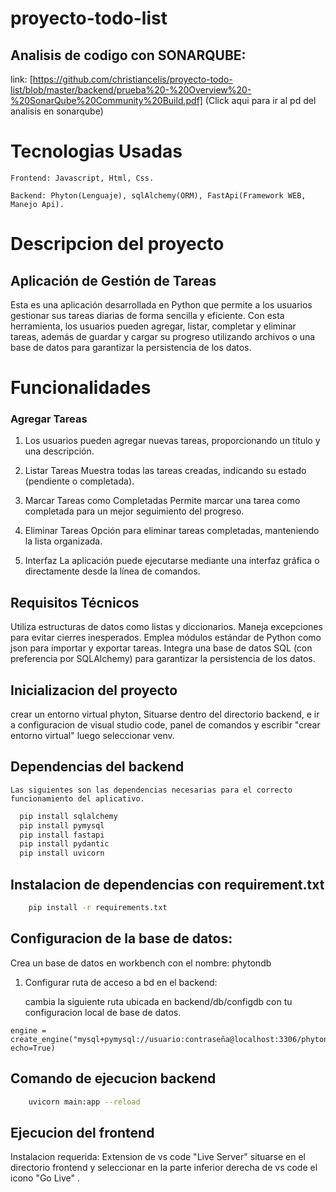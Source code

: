 # proyecto-todo-list

## Analisis de codigo con SONARQUBE:
    
link:
[https://github.com/christiancelis/proyecto-todo-list/blob/master/backend/prueba%20-%20Overview%20-%20SonarQube%20Community%20Build.pdf] (Click aqui para ir al pd del analisis en sonarqube) 

   

# Tecnologias Usadas
    
    Frontend: Javascript, Html, Css.
    
    Backend: Phyton(Lenguaje), sqlAlchemy(ORM), FastApi(Framework WEB, Manejo Api).

# Descripcion del proyecto

## Aplicación de Gestión de Tareas
Esta es una aplicación desarrollada en Python que permite a los usuarios gestionar sus tareas diarias de forma sencilla y eficiente. Con esta herramienta, los usuarios pueden agregar, listar, completar y eliminar tareas, además de guardar y cargar su progreso utilizando archivos o una base de datos para garantizar la persistencia de los datos.

# Funcionalidades
### Agregar Tareas
1. Los usuarios pueden agregar nuevas tareas, proporcionando un título y una descripción.

2. Listar Tareas
Muestra todas las tareas creadas, indicando su estado (pendiente o completada).

3. Marcar Tareas como Completadas
Permite marcar una tarea como completada para un mejor seguimiento del progreso.

4. Eliminar Tareas
Opción para eliminar tareas completadas, manteniendo la lista organizada.

5. Interfaz
La aplicación puede ejecutarse mediante una interfaz gráfica o directamente desde la línea de comandos.

##  Requisitos Técnicos
Utiliza estructuras de datos como listas y diccionarios.
Maneja excepciones para evitar cierres inesperados.
Emplea módulos estándar de Python como json para importar y exportar tareas.
Integra una base de datos SQL (con preferencia por SQLAlchemy) para garantizar la persistencia de los datos.


## Inicializacion del proyecto
crear un entorno virtual phyton, Situarse dentro del directorio backend, e ir a configuracion de visual studio code, panel de comandos y escribir "crear entorno virtual" luego seleccionar venv.

## Dependencias del backend
    Las siguientes son las dependencias necesarias para el correcto funcionamiento del aplicativo.


          
  ```bash  
    pip install sqlalchemy
    pip install pymysql
    pip install fastapi
    pip install pydantic
    pip install uvicorn
  ```
## Instalacion de dependencias con requirement.txt
```bash  
    pip install -r requirements.txt
```

## Configuracion de la base de datos:

Crea un base de datos en workbench con el nombre:  phytondb
    
1. Configurar ruta de acceso a bd en el backend:

    cambia la siguiente ruta ubicada en backend/db/configdb con tu configuracion local de base de datos.

```phyton
engine = create_engine("mysql+pymysql://usuario:contraseña@localhost:3306/phytondb", echo=True)
```
  




## Comando de ejecucion backend

```bash
    uvicorn main:app --reload
```

## Ejecucion del frontend

Instalacion requerida: Extension de vs code "Live Server"
situarse en el directorio frontend y seleccionar en la parte inferior derecha de vs code el icono  "Go Live" .




